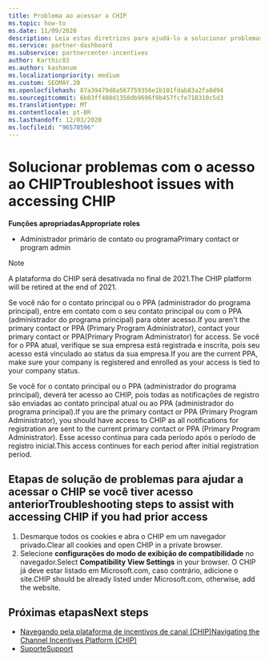 ```yaml
---
title: Problema ao acessar a CHIP
ms.topic: how-to
ms.date: 11/09/2020
description: Leia estas diretrizes para ajudá-lo a solucionar problemas com o uso da ferramenta de plataforma de incentivos de canal (CHIP).
ms.service: partner-dashboard
ms.subservice: partnercenter-incentives
author: Karthic83
ms.author: kashanum
ms.localizationpriority: medium
ms.custom: SEOMAY.20
ms.openlocfilehash: 87a39479d8a567759356e1b101fdab83a2fa0d94
ms.sourcegitcommit: 6b03ff400d1350db9696f9b457fcfe710310c5d3
ms.translationtype: MT
ms.contentlocale: pt-BR
ms.lasthandoff: 12/03/2020
ms.locfileid: "96570596"
---
```

# <a name="troubleshoot-issues-with-accessing-chip"></a><span data-ttu-id="7af22-103">Solucionar problemas com o acesso ao CHIP</span><span class="sxs-lookup"><span data-stu-id="7af22-103">Troubleshoot issues with accessing CHIP</span></span>

<span data-ttu-id="7af22-104">**Funções apropriadas**</span><span class="sxs-lookup"><span data-stu-id="7af22-104">**Appropriate roles**</span></span>

- <span data-ttu-id="7af22-105">Administrador primário de contato ou programa</span><span class="sxs-lookup"><span data-stu-id="7af22-105">Primary contact or program admin</span></span>

>[!NOTE]
><span data-ttu-id="7af22-106">A plataforma do CHIP será desativada no final de 2021.</span><span class="sxs-lookup"><span data-stu-id="7af22-106">The CHIP platform will be retired at the end of 2021.</span></span>

<span data-ttu-id="7af22-107">Se você não for o contato principal ou o PPA (administrador do programa principal), entre em contato com o seu contato principal ou com o PPA (administrador do programa principal) para obter acesso.</span><span class="sxs-lookup"><span data-stu-id="7af22-107">If you aren't the primary contact or PPA (Primary Program Administrator), contact your primary contact or PPA(Primary Program Administrator) for access.</span></span> <span data-ttu-id="7af22-108">Se você for o PPA atual, verifique se sua empresa está registrada e inscrita, pois seu acesso está vinculado ao status da sua empresa.</span><span class="sxs-lookup"><span data-stu-id="7af22-108">If you are the current PPA, make sure your company is registered and enrolled as your access is tied to your company status.</span></span>

<span data-ttu-id="7af22-109">Se você for o contato principal ou o PPA (administrador do programa principal), deverá ter acesso ao CHIP, pois todas as notificações de registro são enviadas ao contato principal atual ou ao PPA (administrador do programa principal).</span><span class="sxs-lookup"><span data-stu-id="7af22-109">If you are the primary contact or PPA (Primary Program Administrator), you should have access to CHIP as all notifications for registration are sent to the current primary contact or PPA (Primary Program Administrator).</span></span> <span data-ttu-id="7af22-110">Esse acesso continua para cada período após o período de registro inicial.</span><span class="sxs-lookup"><span data-stu-id="7af22-110">This access continues for each period after initial registration period.</span></span>

## <a name="troubleshooting-steps-to-assist-with-accessing-chip-if-you-had-prior-access"></a><span data-ttu-id="7af22-111">Etapas de solução de problemas para ajudar a acessar o CHIP se você tiver acesso anterior</span><span class="sxs-lookup"><span data-stu-id="7af22-111">Troubleshooting steps to assist with accessing CHIP if you had prior access</span></span>

1. <span data-ttu-id="7af22-112">Desmarque todos os cookies e abra o CHIP em um navegador privado.</span><span class="sxs-lookup"><span data-stu-id="7af22-112">Clear all cookies and open CHIP in a private browser.</span></span>
1. <span data-ttu-id="7af22-113">Selecione **configurações do modo de exibição de compatibilidade** no navegador.</span><span class="sxs-lookup"><span data-stu-id="7af22-113">Select **Compatibility View Settings** in your browser.</span></span> <span data-ttu-id="7af22-114">O CHIP já deve estar listado em Microsoft.com, caso contrário, adicione o site.</span><span class="sxs-lookup"><span data-stu-id="7af22-114">CHIP should be already listed under Microsoft.com, otherwise, add the website.</span></span>

## <a name="next-steps"></a><span data-ttu-id="7af22-115">Próximas etapas</span><span class="sxs-lookup"><span data-stu-id="7af22-115">Next steps</span></span>

- [<span data-ttu-id="7af22-116">Navegando pela plataforma de incentivos de canal (CHIP)</span><span class="sxs-lookup"><span data-stu-id="7af22-116">Navigating the Channel Incentives Platform (CHIP)</span></span>](chip-intro.md)
- [<span data-ttu-id="7af22-117">Suporte</span><span class="sxs-lookup"><span data-stu-id="7af22-117">Support</span></span>](report-problems-with-partner-center.md)